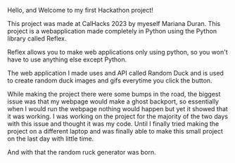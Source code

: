 Hello, and Welcome to my first Hackathon project!

This project was made at CalHacks 2023 by myeself Mariana Duran.
This project is a webapplication made completely in Python using the Python library
called Reflex.

Reflex allows you to make web applications only using python, so you won't have to use anything else except Python.

The web application I made uses and API called Random Duck and is used to create random duck
images and gifs everytime you click the button.

While making the project there were some bumps in the road, the biggest issue was that my webpage would make a ghost backport, so essentially when I would run the webpage nothing would happen but yet it showed that it was working. I was working on the project for the majority of the two days with this issue and thought it was my code. Until I finally tried making the project on a different laptop and was finally able to make this small project on the last day with little time.

And with that the random ruck generator was born.